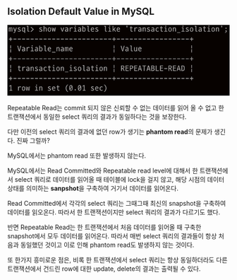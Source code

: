 ## Isolation Default Value in MySQL

![](image/1.png)

Repeatable Read는 commit 되지 않은 신뢰할 수 없는 데이터를 읽어 올 수 없고 한 트랜잭션에서 동일한 select 쿼리의 결과가 동일하다는 것을 보장한다.

다만 이전의 select 쿼리의 결과에 없던 row가 생기는 **phantom read**의 문제가 생긴다. 진짜 그럴까?

MySQL에서는 phantom read 또한 발생하지 않는다.

MySQL에서는 Read Committed와 Repeatable read level에 대해서 한 트랜잭션에서 select 쿼리로 데이터를 읽어올 때 테이블에 lock을 걸지 않고, 해당 시점의 데이터 상태를 의미하는 **sanpshot**을 구축하여 거기서 데이터를 읽어온다.

Read Committed에서 각각의 select 쿼리는 그때그때 최신의 snapshot을 구축하여 데이터를 읽오온다. 따라서 한 트랜잭션이지만 select 쿼리의 결과가 다르기도 했다.

반면 Repeatable Read는 한 트랜잭션에서 처음 데이터를 읽어올 때 구축한 snapshot에서 모두 데이터를 읽어온다. 따라서 매번 select 쿼리의 결과들이 항상 처음과 동일했던 것이고 이로 인해 phantom read도 발생하지 않는 것이다.

또 한가지 흥미로운 점은, 비록 한 트랜잭션에서 select 쿼리는 항상 동일하더라도 다른 트랜잭션에서 건드린 row에 대한 update, delete의 결과는 출력될 수 있다.
